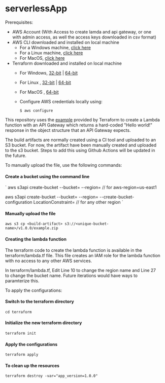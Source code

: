 # serverlessApp

Prerequisites:

 - AWS Account (With Access to create lamda and api gateway, or one with admin access, as well the access keys downloaded in csv format)
 - AWS CLI downloaded and installed on local machine
     - For a Windows machine, [click here](https://awscli.amazonaws.com/AWSCLIV2.msi)
     - For a Linux machine, [click here](https://docs.aws.amazon.com/cli/latest/userguide/install-cliv2-linux.html#cliv2-linux-install)
     - For MacOS, [click here](https://awscli.amazonaws.com/AWSCLIV2.pkg)
 - Terraform downloaded and installed on local machine
     - For Windows, [32-bit](https://releases.hashicorp.com/terraform/0.13.4/terraform_0.13.4_windows_386.zip) | [64-bit](https://releases.hashicorp.com/terraform/0.13.4/terraform_0.13.4_windows_amd64.zip)
     - For Linux , [32-bit](https://releases.hashicorp.com/terraform/0.13.4/terraform_0.13.4_linux_386.zip) | [64-bit](https://releases.hashicorp.com/terraform/0.13.4/terraform_0.13.4_linux_amd64.zip)
     - For MacOS , [64-bit](https://releases.hashicorp.com/terraform/0.13.4/terraform_0.13.4_darwin_amd64.zip)

   - Configure AWS credentials locally using:

     ```$ aws configure ```

This repository uses the [example](https://learn.hashicorp.com/tutorials/terraform/lambda-api-gateway) provided by Terraform to create a Lambda function with an API Gateway which returns a hard-coded "Hello world!" response in the object structure that an API Gateway expects.

The build artifacts are normally created using a CI tool and uploaded to an S3 bucket. For now, the artifact have been manually created and uploaded to the s3 bucket. Steps to add this using Github Actions will be updated in the future.


To manually upload the file, use the following commands:

#### Create a bucket using the command line

` aws s3api create-bucket --bucket=<unique-bucket-name>  --region=<aws-region>  // for aws-region=us-east1 

 aws s3api create-bucket --bucket=<unique-bucket-name> --region=<aws-region> --create-bucket-configuration LocationConstraint=<aws-region> // for any other region `

#### Manually upload the file

 ``` aws s3 cp <build-artifact> s3://<unique-bucket-name>/v1.0.0/example.zip ```

#### Creating the lambda function

The terraform code to create the lambda function is available in the terraform/lambda.tf file. This file creates an IAM role for the lambda function with no access to any other AWS services.

In terraform/lambda.tf, Edit Line 10 to change the region name and Line 27 to change the bucket name. Future iterations would have ways to paramterize this.

To apply the configurations:


#### Switch to the terraform directory 

``` cd terraform ```

#### Initialize the new terraform directory 

``` terraform init ```

#### Apply the configurations

``` terraform apply ```

#### To clean up the resources 

 ``` terraform destroy -var="app_version=1.0.0" ```